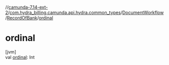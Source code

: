 //[camunda-7.14-ext-2](../../../../index.md)/[com.hydra_billing.camunda.api.hydra.common_types](../../index.md)/[DocumentWorkflow](../index.md)/[RecordOfBank](index.md)/[ordinal](ordinal.md)

# ordinal

[jvm]\
val [ordinal](ordinal.md): Int
